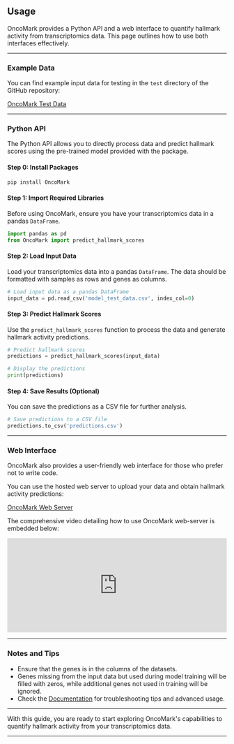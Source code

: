 ## Usage

OncoMark provides a Python API and a web interface to quantify hallmark activity from transcriptomics data. This page outlines how to use both interfaces effectively.

---

### Example Data

You can find example input data for testing in the `test` directory of the GitHub repository:

[OncoMark Test Data](https://github.com/SML-CompBio/OncoMark/blob/main/test/model_test_data.csv)

---

### Python API

The Python API allows you to directly process data and predict hallmark scores using the pre-trained model provided with the package.

#### Step 0: Install Packages

```bash
pip install OncoMark
```

#### Step 1: Import Required Libraries

Before using OncoMark, ensure you have your transcriptomics data in a pandas `DataFrame`.

```python
import pandas as pd
from OncoMark import predict_hallmark_scores
```

#### Step 2: Load Input Data

Load your transcriptomics data into a pandas `DataFrame`. The data should be formatted with samples as rows and genes as columns.

```python
# Load input data as a pandas DataFrame
input_data = pd.read_csv('model_test_data.csv', index_col=0)
```

#### Step 3: Predict Hallmark Scores

Use the `predict_hallmark_scores` function to process the data and generate hallmark activity predictions.

```python
# Predict hallmark scores
predictions = predict_hallmark_scores(input_data)

# Display the predictions
print(predictions)
```

#### Step 4: Save Results (Optional)

You can save the predictions as a CSV file for further analysis.

```python
# Save predictions to a CSV file
predictions.to_csv('predictions.csv')
```

---

### Web Interface

OncoMark also provides a user-friendly web interface for those who prefer not to write code.

You can use the hosted web server to upload your data and obtain hallmark activity predictions:

[OncoMark Web Server](https://oncomark-ai.hf.space/)

The comprehensive video detailing how to use OncoMark web-server is embedded below:

<div style="padding:42.86% 0 0 0;position:relative;">
  <iframe src="https://player.vimeo.com/video/1083623369?h=3bc9b08821&amp;badge=0&amp;autopause=0&amp;player_id=0&amp;app_id=58479" 
    frameborder="0" 
    allow="autoplay; fullscreen; picture-in-picture; clipboard-write; encrypted-media" 
    style="position:absolute;top:0;left:0;width:100%;height:100%;" 
    title="OncoMark_Usage">
  </iframe>
</div>

<script src="https://player.vimeo.com/api/player.js"></script>

---

### Notes and Tips

- Ensure that the genes is in the columns of the datasets.
- Genes missing from the input data but used during model training will be filled with zeros, while additional genes not used in training will be ignored.
- Check the [Documentation](https://oncomark.readthedocs.io/en/latest/) for troubleshooting tips and advanced usage.

---

With this guide, you are ready to start exploring OncoMark's capabilities to quantify hallmark activity from your transcriptomics data.

---
